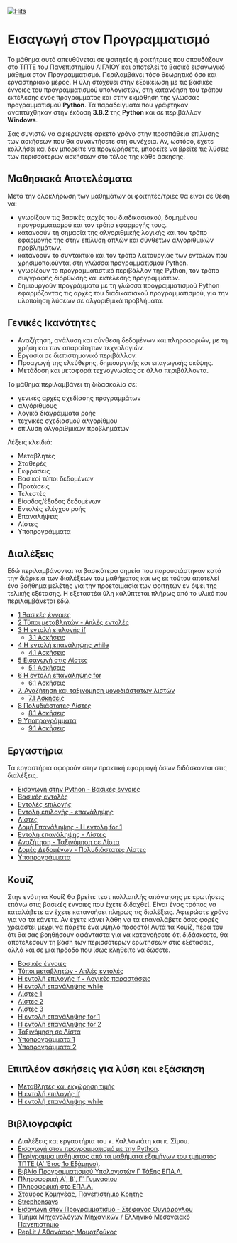 <!--
![Lines of code](https://img.shields.io/tokei/lines/github/Effie375/TPTE_PLR)
![GitHub issues](https://img.shields.io/github/issues-raw/Effie375/TPTE_PLR)
![GitHub](https://img.shields.io/github/license/Effie375/TPTE_PLR)
[![Gitter](https://badges.gitter.im/ΤΠΤΕ-AEGEAN/community.svg)](https://gitter.im/ΤΠΤΕ-AEGEAN/community?utm_source=badge&utm_medium=badge&utm_campaign=pr-badge)
-->
[![Hits](https://hits.seeyoufarm.com/api/count/incr/badge.svg?url=https%3A%2F%2Fgithub.com%2FEffie375%2FTPTE_PLR&count_bg=%2379C83D&title_bg=%23555555&icon=&icon_color=%23E7E7E7&title=hits&edge_flat=false)](https://hits.seeyoufarm.com)

# Εισαγωγή στον Προγραμματισμό

Το μάθημα αυτό απευθύνεται σε φοιτητές ή φοιτήτριες που σπουδάζουν στο ΤΠΤΕ του Πανεπιστημίου ΑΙΓΑΙΟΥ  και αποτελεί το βασικό εισαγωγικό μάθημα στον Προγραμματισμό. Περιλαμβάνει τόσο θεωρητικό όσο και εργαστηριακό μέρος. Η ύλη στοχεύει στην εξοικείωση με τις βασικές έννοιες του προγραμματισμού υπολογιστών, στη κατανόηση του τρόπου εκτέλεσης ενός προγράμματος και στην εκμάθηση της γλώσσας προγραμματισμού **Python**. Τα παραδείγματα που γράφτηκαν αναπτύχθηκαν στην έκδοση **3.8.2** της **Python** και σε περιβάλλον **Windows**.

Σας συνιστώ να αφιερώνετε αρκετό χρόνο στην προσπάθεια επίλυσης των ασκήσεων που θα συναντήσετε στη συνέχεια. Αν, ωστόσο, έχετε κολλήσει και δεν μπορείτε να προχωρήσετε, μπορείτε να βρείτε τις λύσεις των περισσότερων ασκήσεων στο τέλος της κάθε άσκησης.

## Μαθησιακά Αποτελέσματα

Μετά την ολοκλήρωση των μαθημάτων οι φοιτητές/τριες θα είναι σε θέση να:

- γνωρίζουν τις βασικές αρχές του διαδικασιακού, δομημένου προγραμματισμού και τον τρόπο εφαρμογής τους.
- κατανοούν τη σημασία της αλγοριθμικής λογικής και τον τρόπο εφαρμογής της στην επίλυση απλών και σύνθετων αλγοριθμικών προβλημάτων.
- κατανοούν το συντακτικό και τον τρόπο λειτουργίας των εντολών που χρησιμοποιούνται στη γλώσσα προγραμματισμού Python.
- γνωρίζουν το προγραμματιστικό περιβάλλον της Python, τον τρόπο συγγραφής διόρθωσης και εκτέλεσης προγραμμάτων.
- δημιουργούν προγράμματα με τη γλώσσα προγραμματισμού Python εφαρμόζοντας τις
αρχές του διαδικασιακού προγραμματισμού, για την υλοποίηση λύσεων σε αλγοριθμικά προβλήματα.

## Γενικές Ικανότητες

- Αναζήτηση, ανάλυση και σύνθεση δεδομένων και πληροφοριών, με τη χρήση και των απαραίτητων τεχνολογιών.
- Εργασία σε διεπιστημονικό περιβάλλον.
- Προαγωγή της ελεύθερης, δημιουργικής και επαγωγικής σκέψης.
- Μετάδοση και μεταφορά τεχνογνωσίας σε άλλα περιβάλλοντα.

Το μάθημα περιλαμβάνει τη διδασκαλία σε:

- γενικές αρχές σχεδίασης προγραμμάτων
- αλγόριθμους
- λογικά διαγράμματα ροής
- τεχνικές σχεδιασμού αλγορίθμου
- επίλυση αλγοριθμικών προβλημάτων

Λέξεις κλειδιά:

- Μεταβλητές
- Σταθερές
- Εκφράσεις
- Βασικοί τύποι δεδομένων
- Προτάσεις
- Τελεστές
- Είσοδος/έξοδος δεδομένων
- Εντολές ελέγχου ροής
- Επαναλήψεις
- Λίστες
- Υποπρογράμματα

## Διαλέξεις

Εδώ περιλαμβάνονται τα βασικότερα σημεία που παρουσιάστηκαν κατά την διάρκεια των διαλέξεων του μαθήματος και ως εκ τούτου αποτελεί ένα βοήθημα μελέτης για την προετοιμασία των φοιτητών εν όψει της τελικής εξέτασης. Η εξεταστέα ύλη καλύπτεται πλήρως από το υλικό που περιλαμβάνεται εδώ.

- [1 Βασικές έννοιες](lectures/lecture_01.md)
- [2 Τύποι μεταβλητών - Απλές εντολές](lectures/lecture_02.md)
- [3 Η εντολή επιλογής if](lectures/lecture_03.md)
  - [3.1 Ασκήσεις](exercises/ex_lectures_03.md)
- [4 Η εντολή επανάληψης while](lectures/lecture_04.md)
  - [4.1 Ασκήσεις](exercises/ex_lectures_04.md)
- [5 Εισαγωγή στις Λίστες](lectures/lecture_05.md)
  - [5.1 Ασκήσεις](exercises/ex_lectures_05.md)
- [6 Η εντολή επανάληψης for](lectures/lecture_06.md)
  - [6.1 Ασκήσεις](exercises/ex_lectures_06.md)
- [7. Αναζήτηση και ταξινόμηση μονοδιάστατων λιστών](lectures/lecture_07.md)
  - [7.1 Ασκήσεις](exercises/ex_lectures_07.md)
- [8 Πολυδιάστατες Λίστες](lectures/lecture_08.md)
  - [8.1 Ασκήσεις](exercises/ex_lectures_08.md)
- [9 Υποπρογράμματα](lectures/lecture_09.md)
  - [9.1 Ασκήσεις](exercises/ex_lectures_09.md)

## Εργαστήρια

Τα εργαστήρια αφορούν στην πρακτική εφαρμογή όσων διδάσκονται στις διαλέξεις.

- [Εισαγωγή στην Python - Βασικές έννοιες](labs/lab_01.md)
- [Βασικές εντολές](labs/lab_02.md)
- [Εντολές επιλογής](labs/lab_03.md)
- [Εντολή επιλογής - επανάληψης](labs/lab_04.md)
- [Λίστες](labs/lab_05.md)
- [Δομή Επανάληψης - Η εντολή for 1](labs/lab_06.md)
- [Εντολή επανάληψης - Λίστες](labs/lab_07.md)
- [Αναζήτηση - Ταξινόμηση σε Λίστα](labs/lab_08.md)
- [Δομές Δεδομένων - Πολυδιάστατες Λίστες](labs/lab_09.md)
- [Υποπρογράμματα](labs/lab_10.md)

## Κουίζ

Στην ενότητα Κουίζ θα βρείτε τεστ πολλαπλής απάντησης με ερωτήσεις επάνω στις βασικές έννοιες που έχετε διδαχθεί. Είναι ένας τρόπος να καταλάβετε αν έχετε κατανοήσει πλήρως τις διαλέξεις. Αφιερώστε χρόνο για να τα κάνετε. Αν έχετε κάνει λάθη να τα επαναλάβετε όσες φορές χρειαστεί μέχρι να πάρετε ένα υψηλό ποσοστό! Αυτά τα Κουίζ, πέρα του ότι θα σας βοηθήσουν αφάνταστα για να κατανοήσετε ότι διδάσκεστε, θα αποτελέσουν τη βάση των περισσότερων ερωτήσεων στις εξέτάσεις, αλλά και σε μια πρόοδο που ίσως κληθείτε να δώσετε.

- [Βασικές έννοιες](https://forms.gle/KDL7dgS5xqitsSKb7)
- [Τύποι μεταβλητών - Απλές εντολές](https://forms.gle/DnMXaDK4GG7KDZo49)
- [Η εντολή επιλογής if - Λογικές παραστάσεις](https://forms.gle/RZUFRsUiPdPFRjkW9)
- [Η εντολή επανάληψης while](https://forms.gle/CbPtBfprGQ9LPgqg7)
- [Λίστες 1](https://forms.gle/tiiPPRpcML3BaRhYA)
- [Λίστες 2](https://forms.gle/4dxdY98kRxBN5JTa7)
- [Λίστες 3](https://forms.gle/JS7prqxCapoWE3vS9)
- [Η εντολή επανάληψης for 1](https://forms.gle/JWpCTGXkEqZ9kWCcA)
- [Η εντολή επανάληψης for 2](https://forms.gle/HSvRsCtJPXBA8EWm8)
- [Ταξινόμηση σε Λίστα](https://forms.gle/EW827grJZb1hkq9C7)
- [Υποπρογράμματα 1](https://forms.gle/zM7QFk66ZA9W376p7)
- [Υποπρογράμματα 2](https://forms.gle/TcerN71VjnGjbV6fA)

## Επιπλέον ασκήσεις για λύση και εξάσκηση

- [Μεταβλητές και εκχώρηση τιμής](more/docs/variables.md)
- [Η εντολή επιλογής if](more/docs/if_exercises.md)
- [Η εντολή επανάληψης while](more/docs/while_exercises.md)

## Βιβλιογραφία

- Διαλέξεις και εργαστήρια του κ. Καλλονιάτη και κ. Σίμου.
- [Εισαγωγή στον προγραμματισμό με την Python](http://aggelid.mysch.gr/pythonbook/INTRODUCTION_TO_COMPUTER_PROGRAMMING_WITH_PYTHON.pdf).
- [Περίγραμμα μαθήματος από τα μαθήματα εξαμήνων του τμήματος ΤΠΤΕ (Α΄ Έτος 1ο Εξάμηνο)](http://www.ct.aegean.gr/Home/Proptyxiako).
- [Βιβλίο Προγραμματισμoύ Υπολογιστών Γ ́Τάξης ΕΠΑ.Λ.](http://users.sch.gr/iliadisk/site/PDFs/24-0576-01_Programmatismos-Ypologiston_C-EPAL_BM.pdf)
- [Πληροφορική Α΄, Β΄, Γ΄ Γυμνασίου](http://ebooks.edu.gr/ebooks/v/html/8547/2759/Pliroforiki_A-B-G-Gymnasiou_html-empl/index.html)
- [Πληροφορική στο ΕΠΑ.Λ.](https://sites.google.com/view/pliroforikiepal/home)
- [Σταύρος Κομηνέας, Πανεπιστήμιο Κρήτης](http://users.tem.uoc.gr/~komineas/python-course/Lectures/index.html)
- [Strephonsays](https://el.strephonsays.com/difference-between-translator-and-interpreter-in-programming-language)
- [Εισαγωγή στον Προγραμματισμό - Στέφανος Ουγιάρογλου](https://people.iee.ihu.gr/~stoug/themata/aeppkef6.pdf)
- [Τμήμα Μηχανολόγων Μηχανικών / Ελληνικό Μεσογειακό Πανεπιστήμιο](https://mech.hmu.gr/proptyxiakes/katanomh-mathhmatwn-eksamhno/plhrophorikh/)
- [Repl.it / Αθανάσιος Μουρτζούκος](https://msc.cs.uowm.gr)
